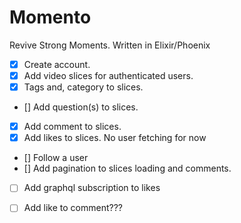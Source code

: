 # Momento

Revive Strong Moments. Written in Elixir/Phoenix

* [x] Create account.
* [x] Add video slices for authenticated users.
* [x] Tags and, category to slices.
* [] Add question(s) to slices.
* [x] Add comment to slices.
* [x] Add likes to slices. No user fetching for now
* [] Follow a user
* [] Add pagination to slices loading and comments.
* [ ] Add graphql subscription to likes
* [ ] Add like to comment???

